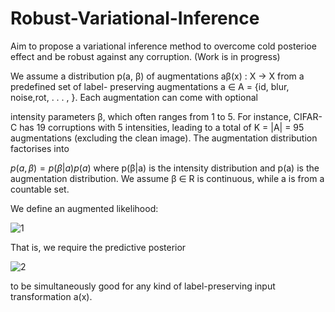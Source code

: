 # Robust-Variational-Inference
Aim to propose a variational inference method to overcome cold posterioe effect and be robust against any corruption. (Work is in progress)

We assume a distribution p(a, β) of augmentations aβ(x) : X → X from a predefined set of label-
preserving augmentations a ∈ A = {id, blur, noise,rot, . . . , }. Each augmentation can come with optional

intensity parameters β, which often ranges from 1 to 5. For instance, CIFAR-C has 19 corruptions with 5
intensities, leading to a total of K = |A| = 95 augmentations (excluding the clean image). The augmentation
distribution factorises into

$p(a, β) = p(β|a)p(a)$
where p(β|a) is the intensity distribution and p(a) is the augmentation distribution. We assume β ∈ R is
continuous, while a is from a countable set.

We define an augmented likelihood: 

![1](https://github.com/MortezaNosratpour/Robust-Variational-Inference/assets/45389014/7325fc57-4bed-4e96-8007-b6fc656fb5ca)


That is, we require the predictive posterior

![2](https://github.com/MortezaNosratpour/Robust-Variational-Inference/assets/45389014/de2fd038-e30e-4686-8b28-f5aadb38155e)



to be simultaneously good for any kind of label-preserving input transformation a(x).
